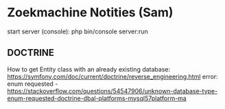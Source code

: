 # Zoekmachine Notities (Sam)

start server (console): php bin/console server:run

DOCTRINE
--------------------
How to get Entity class with an already existing database: https://symfony.com/doc/current/doctrine/reverse_engineering.html
error: enum requested   - https://stackoverflow.com/questions/54547906/unknown-database-type-enum-requested-doctrine-dbal-platforms-mysql57platform-ma


